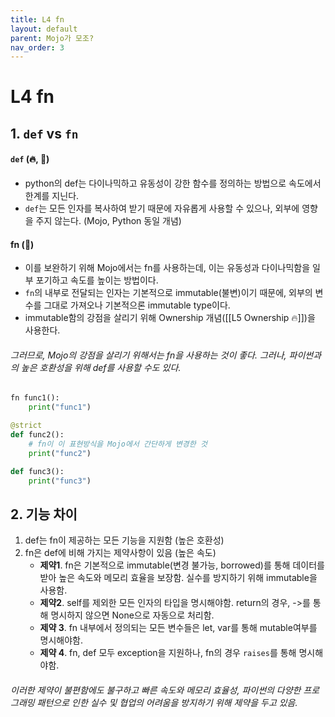 ```yaml
---
title: L4 fn
layout: default
parent: Mojo가 모조?
nav_order: 3
---
```


# L4 fn

## 1. `def` vs `fn`
#### `def` (🔥, 🐍)
* python의 def는 다이나믹하고 유동성이 강한 함수를 정의하는 방법으로 속도에서 한계를 지닌다.
* `def`는 모든 인자를 복사하여 받기 때문에 자유롭게 사용할 수 있으나, 외부에 영향을 주지 않는다. (Mojo, Python 동일 개념)
#### fn (🐍)
* 이를 보완하기 위해 Mojo에서는 fn를 사용하는데, 이는 유동성과 다이나믹함을 일부 포기하고 속도를 높이는 방법이다.
* `fn`의 내부로 전달되는 인자는 기본적으로 immutable(불변)이기 때문에, 외부의 변수를 그대로 가져오나 기본적으론 immutable type이다.
* immutable함의 강점을 살리기 위해 Ownership 개념([[L5 Ownership 🔥]])을 사용한다. 

###### 그러므로, Mojo의 강점을 살리기 위해서는 fn을 사용하는 것이 좋다. 그러나, 파이썬과의 높은 호환성을 위해 def를 사용할 수도 있다.

```python
fn func1():
	print("func1")

@strict
def func2():
	# fn이 이 표현방식을 Mojo에서 간단하게 변경한 것
	print("func2")

def func3():
	print("func3")
```

## 2. 기능 차이
1. def는 fn이 제공하는 모든 기능을 지원함 (높은 호환성)
2. fn은 def에 비해 가지는 제약사항이 있음 (높은 속도)
	* **제약1**. fn은 기본적으로 immutable(변경 불가능, borrowed)를 통해 데이터를 받아 높은 속도와 메모리 효율을 보장함. 실수를 방지하기 위해 immutable을 사용함.
	* **제약2**. self를 제외한 모든 인자의 타입을 명시해야함. return의 경우, ->를 통해 명시하지 않으면 None으로 자동으로 처리함.
	* **제약 3**. fn 내부에서 정의되는 모든 변수들은 let, var를 통해 mutable여부를 명시해야함.
	* **제약 4**. fn, def 모두 exception을 지원하나, fn의 경우 `raises`를 통해 명시해야함.
###### 이러한 제약이 불편함에도 불구하고 빠른 속도와 메모리 효율성, 파이썬의 다양한 프로그래밍 패턴으로 인한 실수 및 협업의 어려움을 방지하기 위해 제약을 두고 있음.

